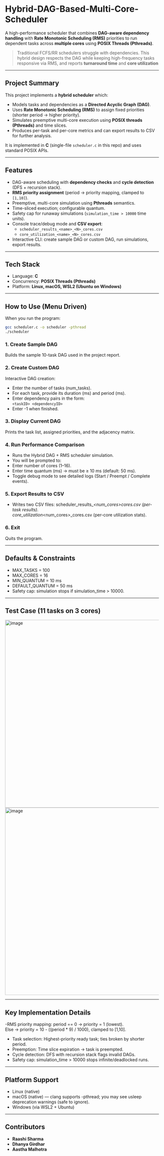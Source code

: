 # Hybrid-DAG-Based-Multi-Core-Scheduler
A high-performance scheduler that combines **DAG-aware dependency handling** with **Rate Monotonic Scheduling (RMS)** priorities to run dependent tasks across **multiple cores** using **POSIX Threads (Pthreads)**.

> Traditional FCFS/RR schedulers struggle with dependencies. This hybrid design respects the DAG while keeping high-frequency tasks responsive via RMS, and reports **turnaround time** and **core utilization** 
---
## Project Summary
This project implements a **hybrid scheduler** which:
- Models tasks and dependencies as a **Directed Acyclic Graph (DAG)**.
- Uses **Rate Monotonic Scheduling (RMS)** to assign fixed priorities (shorter period → higher priority).
- Simulates preemptive multi-core execution using **POSIX threads (Pthreads)** and time slices.
- Produces per-task and per-core metrics and can export results to CSV for further analysis.

It is implemented in **C** (single-file `scheduler.c` in this repo) and uses standard POSIX APIs.

---

## Features
- DAG-aware scheduling with **dependency checks** and **cycle detection** (DFS + recursion stack).
- **RMS priority assignment** (period → priority mapping, clamped to `[1,10]`).
- Preemptive, multi-core simulation using **Pthreads** semantics.
- Time-sliced execution; configurable quantum.
- Safety cap for runaway simulations (`simulation_time > 10000` time units).
- Console trace/debug mode and **CSV export**:
  - `scheduler_results_<name>_<N>_cores.csv`
  - `core_utilization_<name>_<N>_cores.csv`
- Interactive CLI: create sample DAG or custom DAG, run simulations, export results.

---

## Tech Stack
- Language: **C**
- Concurrency: **POSIX Threads (Pthreads)**
- Platform: **Linux, macOS, WSL2 (Ubuntu on Windows)**

---

## How to Use (Menu Driven)

When you run the program:

```bash
gcc scheduler.c -o scheduler -pthread
./scheduler
```

### 1. Create Sample DAG
Builds the sample 10-task DAG used in the project report.

### 2. Create Custom DAG
Interactive DAG creation:
- Enter the number of tasks (num_tasks).
- For each task, provide its duration (ms) and period (ms).
- Enter dependency pairs in the form: <br>
``` <taskID> <dependencyID> ```
- Enter -1 when finished.

### 3. Display Current DAG
Prints the task list, assigned priorities, and the adjacency matrix.

### 4. Run Performance Comparison
- Runs the Hybrid DAG + RMS scheduler simulation.
- You will be prompted to:
- Enter number of cores (1–16).
- Enter time quantum (ms) → must be ≥ 10 ms (default: 50 ms).
- Toggle debug mode to see detailed logs (Start / Preempt / Complete events).

### 5. Export Results to CSV
- Writes two CSV files:
scheduler_results_<name>_<num_cores>_cores.csv (per-task results). <br>
core_utilization_<name>_<num_cores>_cores.csv (per-core utilization stats).

### 6. Exit
Quits the program.

---

## Defaults & Constraints
- MAX_TASKS = 100
- MAX_CORES = 16
- MIN_QUANTUM = 10 ms
- DEFAULT_QUANTUM = 50 ms
- Safety cap: simulation stops if simulation_time > 10000.

---

## Test Case (11 tasks on 3 cores)
<img width="755" height="614" alt="image" src="https://github.com/user-attachments/assets/470bd008-4430-4e5e-a258-75118f806169" />

<img width="576" height="613" alt="image" src="https://github.com/user-attachments/assets/d6cc6ab8-318c-465e-8c67-28c6df799c6f" />

---

## Key Implementation Details
-RMS priority mapping:
period == 0 → priority = 1 (lowest). <br>
Else → priority = 10 - ((period * 9) / 1000), clamped to [1,10].
- Task selection: Highest-priority ready task; ties broken by shorter period.
- Preemption: Time slice expiration → task is preempted.
- Cycle detection: DFS with recursion stack flags invalid DAGs.
- Safety cap: simulation_time > 10000 stops infinite/deadlocked runs.

---

## Platform Support
- Linux (native)
- macOS (native) — clang supports -pthread; you may see usleep deprecation warnings (safe to ignore).
- Windows (via WSL2 + Ubuntu)

---
## Contributors

- **Raashi Sharma**
- **Dhanya Girdhar**  
- **Aastha Malhotra**


